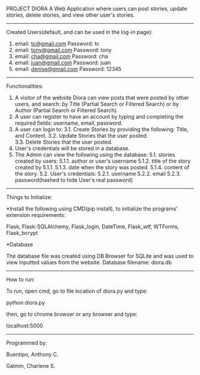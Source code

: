 PROJECT DIORA
A Web Application where users can post stories, update stories, delete stories, and view other user's stories. 
______________________________________________________________________________________________________________

Created Users(default, and can be used in the log-in page):
1. email: tc@gmail.com Password: tc
2. email: tony@gmail.com Password: tony
3. email: cha@gmail.com Password: cha
4. email: juan@gmail.com Password: juan
5. email: denise@gmail.com Password: 12345

______________________________________________________________________________________________________________

Functionalities:

1. A visitor of the website Diora can view posts that were posted 
   by other users, and search: by Title (Partial Search or Filtered Search) or by Author (Partial Search or Filtered Search).
2. A user can register to have an account by typing and completing the required fields: username, email, password.
3. A user can login to: 
	3.1. Create Stories by providing the following: Title, and Content. 
	3.2. Update Stories that the user posted.  
	3.3. Delete Stories that the user posted.
4. User's credentials will be stored in a database.
5. The Admin can view the following using the database: 
	5.1. stories created by users:
		5.1.1. author or user's username
		5.1.2. title of the story created by 5.1.1.
		5.1.3. date when the story was posted.
		5.1.4. content of the story.
	5.2. User's credentials:
		5.2.1. username
		5.2.2. email
		5.2.3. password(hashed to hide User's real password)
_______________________________________________________________________________________________________________

Things to Initialize:

*Install the following using CMD(pip install), to initialize the programs' extension requirements:

Flask, Flask-SQLAlchemy, Flask_login, DateTime, Flask_wtf, WTForms, Flask_bcrypt

*Database

The database file was created using DB Browser for SQLite and was used to view inputted values from the website.
Database filename: diora.db

_______________________________________________________________________________________________________________

How to run:

To run, open cmd, go to file location of diora.py and type:

python diora.py

then, go to chrome browser or any browser and type: 

localhost:5000

_______________________________________________________________________________________________________________

Programmed by: 

Buentipo, Anthony C.

Gatmin, Charlene S.

